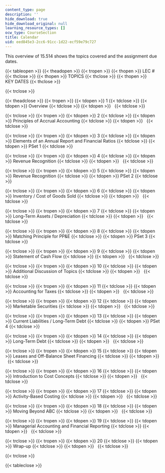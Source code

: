 ```yaml
---
content_type: page
description: ''
hide_download: true
hide_download_original: null
learning_resource_types: []
ocw_type: CourseSection
title: Calendar
uid: eed845e3-2cc6-91cc-1d22-ecf59e79c727
---
```


This overview of 15.514 shows the topics covered and the assignment due dates.

{{< tableopen >}}
{{< theadopen >}}
{{< tropen >}}
{{< thopen >}}
LEC #
{{< thclose >}}
{{< thopen >}}
TOPICS
{{< thclose >}}
{{< thopen >}}
KEY DATES
{{< thclose >}}

{{< trclose >}}

{{< theadclose >}}
{{< tropen >}}
{{< tdopen >}}
1
{{< tdclose >}}
{{< tdopen >}}
Overview
{{< tdclose >}}
{{< tdopen >}}
 
{{< tdclose >}}

{{< trclose >}}
{{< tropen >}}
{{< tdopen >}}
2
{{< tdclose >}}
{{< tdopen >}}
Principles of Accrual Accounting
{{< tdclose >}}
{{< tdopen >}}
 
{{< tdclose >}}

{{< trclose >}}
{{< tropen >}}
{{< tdopen >}}
3
{{< tdclose >}}
{{< tdopen >}}
Elements of an Annual Report and Financial Ratios
{{< tdclose >}}
{{< tdopen >}}
PSet 1
{{< tdclose >}}

{{< trclose >}}
{{< tropen >}}
{{< tdopen >}}
4
{{< tdclose >}}
{{< tdopen >}}
Revenue Recognition
{{< tdclose >}}
{{< tdopen >}}
 
{{< tdclose >}}

{{< trclose >}}
{{< tropen >}}
{{< tdopen >}}
5
{{< tdclose >}}
{{< tdopen >}}
Revenue Recognition
{{< tdclose >}}
{{< tdopen >}}
PSet 2
{{< tdclose >}}

{{< trclose >}}
{{< tropen >}}
{{< tdopen >}}
6
{{< tdclose >}}
{{< tdopen >}}
Inventory / Cost of Goods Sold
{{< tdclose >}}
{{< tdopen >}}
 
{{< tdclose >}}

{{< trclose >}}
{{< tropen >}}
{{< tdopen >}}
7
{{< tdclose >}}
{{< tdopen >}}
Long-Term Assets / Depreciation
{{< tdclose >}}
{{< tdopen >}}
 
{{< tdclose >}}

{{< trclose >}}
{{< tropen >}}
{{< tdopen >}}
8
{{< tdclose >}}
{{< tdopen >}}
Matching Principle for PP&E
{{< tdclose >}}
{{< tdopen >}}
PSet 3
{{< tdclose >}}

{{< trclose >}}
{{< tropen >}}
{{< tdopen >}}
9
{{< tdclose >}}
{{< tdopen >}}
Statement of Cash Flow
{{< tdclose >}}
{{< tdopen >}}
 
{{< tdclose >}}

{{< trclose >}}
{{< tropen >}}
{{< tdopen >}}
10
{{< tdclose >}}
{{< tdopen >}}
Additional Discussion of Topics
{{< tdclose >}}
{{< tdopen >}}
 
{{< tdclose >}}

{{< trclose >}}
{{< tropen >}}
{{< tdopen >}}
11
{{< tdclose >}}
{{< tdopen >}}
Accounting for Taxes
{{< tdclose >}}
{{< tdopen >}}
 
{{< tdclose >}}

{{< trclose >}}
{{< tropen >}}
{{< tdopen >}}
12
{{< tdclose >}}
{{< tdopen >}}
Marketable Securities
{{< tdclose >}}
{{< tdopen >}}
 
{{< tdclose >}}

{{< trclose >}}
{{< tropen >}}
{{< tdopen >}}
13
{{< tdclose >}}
{{< tdopen >}}
Current Liabilities / Long-Term Debt
{{< tdclose >}}
{{< tdopen >}}
PSet 4
{{< tdclose >}}

{{< trclose >}}
{{< tropen >}}
{{< tdopen >}}
14
{{< tdclose >}}
{{< tdopen >}}
Long-Term Debt
{{< tdclose >}}
{{< tdopen >}}
 
{{< tdclose >}}

{{< trclose >}}
{{< tropen >}}
{{< tdopen >}}
15
{{< tdclose >}}
{{< tdopen >}}
Leases and Off-Balance Sheet Financing
{{< tdclose >}}
{{< tdopen >}}
 
{{< tdclose >}}

{{< trclose >}}
{{< tropen >}}
{{< tdopen >}}
16
{{< tdclose >}}
{{< tdopen >}}
Introduction to Cost Concepts
{{< tdclose >}}
{{< tdopen >}}
 
{{< tdclose >}}

{{< trclose >}}
{{< tropen >}}
{{< tdopen >}}
17
{{< tdclose >}}
{{< tdopen >}}
Activity-Based Costing
{{< tdclose >}}
{{< tdopen >}}
 
{{< tdclose >}}

{{< trclose >}}
{{< tropen >}}
{{< tdopen >}}
18
{{< tdclose >}}
{{< tdopen >}}
Moving Beyond ABC
{{< tdclose >}}
{{< tdopen >}}
 
{{< tdclose >}}

{{< trclose >}}
{{< tropen >}}
{{< tdopen >}}
19
{{< tdclose >}}
{{< tdopen >}}
Managerial Accounting and Financial Reporting
{{< tdclose >}}
{{< tdopen >}}
 
{{< tdclose >}}

{{< trclose >}}
{{< tropen >}}
{{< tdopen >}}
20
{{< tdclose >}}
{{< tdopen >}}
Wrap-up
{{< tdclose >}}
{{< tdopen >}}
 
{{< tdclose >}}

{{< trclose >}}

{{< tableclose >}}